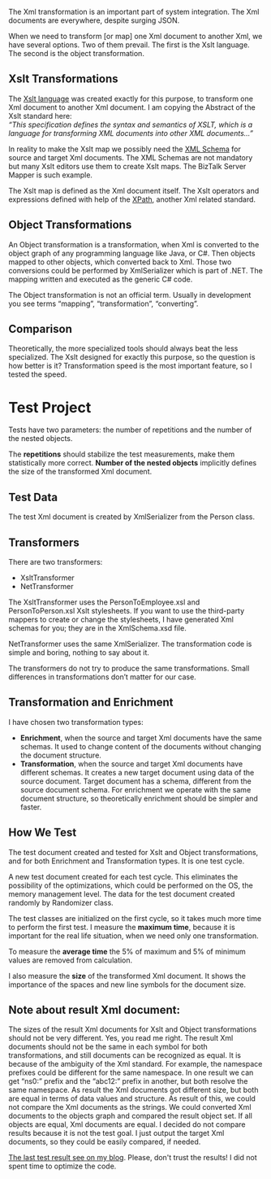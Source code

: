 The Xml transformation is an important part of system integration. The Xml documents are everywhere, despite surging JSON.

When we need to transform [or map] one Xml document to another Xml, we have several options. Two of them prevail. The first is the Xslt language. The second is the object transformation.

## Xslt Transformations ##
The [Xslt language](http://www.w3.org/TR/xslt) was created exactly for this purpose, to transform one Xml document to another Xml document. I am copying the Abstract of the Xslt standard here:  
*“This specification defines the syntax and semantics of XSLT, which is a language for transforming XML documents into other XML documents...”*

In reality to make the Xslt map we possibly need the [XML Schema](http://www.w3.org/TR/xmlschema11-1/) for source and target Xml documents. The XML Schemas are not mandatory but many Xslt editors use them to create Xslt maps. The BizTalk Server Mapper is such example.

The Xslt map is defined as the Xml document itself. The Xslt operators and expressions defined with help of the [XPath](http://www.w3.org/TR/xpath/), another Xml related standard.

## Object Transformations ##
An Object transformation is a transformation, when Xml is converted to the object graph of any programming language like Java, or C#. Then objects mapped to other objects, which converted back to Xml. Those two conversions could be performed by XmlSerializer which is part of .NET. The mapping written and executed as the generic C# code.

The Object transformation is not an official term. Usually in development you see terms “mapping”, “transformation”, “converting”.

## Comparison ##
Theoretically, the more specialized tools should always beat the less specialized. The Xslt designed for exactly this purpose, so the question is how better is it? Transformation speed is the most important feature, so I tested the speed.

# Test Project #
Tests have two parameters: the number of repetitions and the number of the nested objects.

The **repetitions** should stabilize the test measurements, make them statistically more correct. **Number of the nested objects** implicitly defines the size of the transformed Xml document.

## Test Data ##
The test Xml document is created by XmlSerializer from the Person class.

## Transformers ##
There are two transformers:

- XsltTransformer
- NetTransformer

The XsltTransformer uses the PersonToEmployee.xsl and PersonToPerson.xsl Xslt stylesheets. If you want to use the third-party mappers to create or change the stylesheets, I have generated Xml schemas for you; they are in the XmlSchema.xsd file.

NetTransformer uses the same XmlSerializer. The transformation code is simple and boring, nothing to say about it.

The transformers do not try to produce the same transformations. Small differences in transformations don’t matter for our case.

## Transformation and Enrichment ##
I have chosen two transformation types:

- **Enrichment**, when the source and target Xml documents have the same schemas. It used to change content of the documents without changing the document structure.
- **Transformation**, when the source and target Xml documents have different schemas. It creates a new target document using data of the source document. Target document has a schema, different from the source document schema.
For enrichment we operate with the same document structure, so theoretically enrichment should be simpler and faster.

## How We Test ##
The test document created and tested for Xslt and Object transformations, and for both Enrichment and Transformation types. It is one test cycle.

A new test document created for each test cycle. This eliminates the possibility of the optimizations, which could be performed on the OS, the memory management level. The data for the test document created randomly by Randomizer class.

The test classes are initialized on the first cycle, so it takes much more time to perform the first test. I measure the **maximum time**, because it is important for the real life situation, when we need only one transformation.

To measure the **average time** the 5% of maximum and 5% of minimum values are removed from calculation.

I also measure the **size** of the transformed Xml document. It shows the importance of the spaces and new line symbols for the document size.

## Note about result Xml document: ##

The sizes of the result Xml documents for Xslt and Object transformations should not be very different. Yes, you read me right. The result Xml documents should not be the same in each symbol for both transformations, and still documents can be recognized as equal. It is because of the ambiguity of the Xml standard. For example, the namespace prefixes could be different for the same namespace. In one result we can get “ns0:” prefix and the “abc12:” prefix in another, but both resolve the same namespace. As result the Xml documents got different size, but both are equal in terms of data values and structure. As result of this, we could not compare the Xml documents as the strings. We could converted Xml documents to the objects graph and compared the result object set. If all objects are equal, Xml documents are equal. I decided do not compare results because it is not the test goal. I just output the target Xml documents, so they could be easily compared, if needed.

[The last test result see on my blog](http://geekswithblogs.net/LeonidGaneline/archive/2015/03/28/xml-transformation-xslt-vs-.net.aspx). Please, don't trust the results! I did not spent time to optimize the code.

